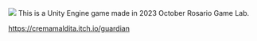 ![](https://img.itch.zone/aW1nLzE0NTg3OTQxLnBuZw==/original/2OtBPC.png)
This is a Unity Engine game made in 2023 October Rosario Game Lab.

https://cremamaldita.itch.io/guardian

